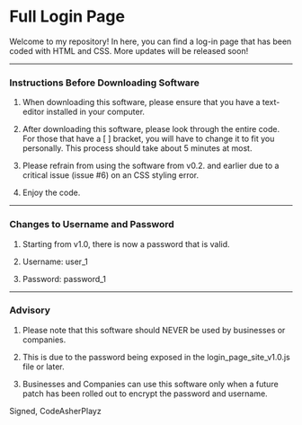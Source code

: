 # Full Login Page

Welcome to my repository! In here, you can find a log-in page that has been coded with HTML and CSS. More updates will be released soon!

***

### Instructions Before Downloading Software

1. When downloading this software, please ensure that you have a text-editor installed in your computer.

2. After downloading this software, please look through the entire code. For those that have a [ ] bracket, you will have to change it to fit you personally. This process should take about 5 minutes at most.

3. Please refrain from using the software from v0.2. and earlier due to a critical issue (issue #6) on an CSS styling error.

4. Enjoy the code.

***

### Changes to Username and Password

1. Starting from v1.0, there is now a password that is valid.

2. Username: user_1

3. Password: password_1

*** 

### Advisory

1. Please note that this software should NEVER be used by businesses or companies. 

2. This is due to the password being exposed in the login_page_site_v1.0.js file or later.

3. Businesses and Companies can use this software only when a future patch has been rolled out to encrypt the password and username.

Signed,
CodeAsherPlayz
